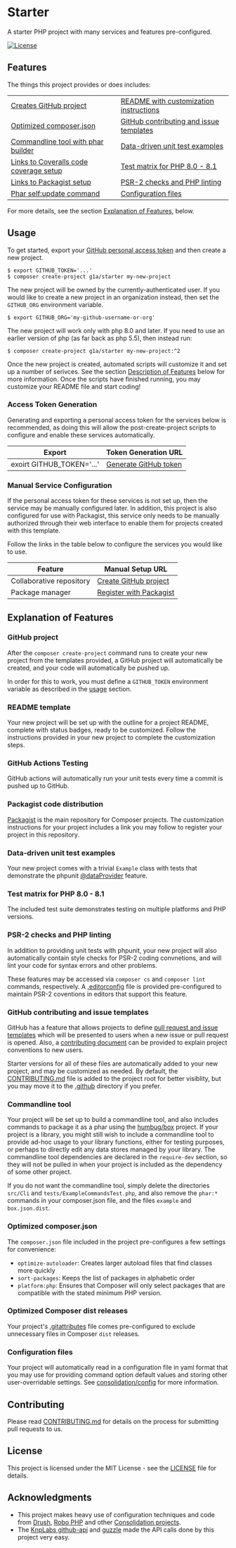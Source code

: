 # Starter

A starter PHP project with many services and features pre-configured.

[![License](https://img.shields.io/badge/license-MIT-408677.svg)](LICENSE)

## Features

The things this project provides or does includes:

<table>
  <tr>
    <td><a href="#github-project">Creates GitHub project</a></td>
    <td><a href="#readme-template">README with customization instructions</a></td>
  </tr>

  <tr>
    <td><a href="#optimized-composerjson">Optimized composer.json</a></td>
    <td><a href="#github-contributing-and-issue-templates">GitHub contributing and issue templates</a></td>
  </tr>
    
  <tr>
    <td><a href="#commandline-tool">Commandline tool with phar builder</a></td>
    <td><a href="#data-driven-unit-test-examples">Data-driven unit test examples</a></td>
  </tr>
  
  <tr>
    <td><a href="#coveralls-code-coverage">Links to Coveralls code coverage setup</a></td>
    <td><a href="#test-matrix-for-php-80---81">Test matrix for PHP 8.0 - 8.1</a></td>
  </tr>
  
  <tr>
    <td><a href="#packagist-code-distribution">Links to Packagist setup</a></td>
    <td><a href="#psr-2-checks-and-php-linting">PSR-2 checks and PHP linting</a></td>
  </tr>
      
  <tr>
    <td><a href="#phar-selfupdate-command">Phar self:update command</a></td>
    <td><a href="#configuration-files">Configuration files</a></td>
  </tr>

</table>

For more details, see the section [Explanation of Features](#explanation-of-features), below.

## Usage

To get started, export your [GitHub personal access token](https://help.github.com/articles/creating-an-access-token-for-command-line-use/) and then create a new project.
```
$ export GITHUB_TOKEN='...'
$ composer create-project g1a/starter my-new-project
```
The new project will be owned by the currently-authenticated user. If you would like to create a new project in an organization instead, then set the `GITHUB_ORG` environment variable.
```
$ export GITHUB_ORG='my-github-username-or-org'
```
The new project will work only with php 8.0 and later. If you need to use an earlier version of php (as far back as php 5.5), then instead run:
```
$ composer create-project g1a/starter my-new-project:^2
```

Once the new project is created, automated scripts will customize it and set up a number of serivces. See the section [Description of Features](#description-of-features) below for more information. Once the scripts have finished running, you may customize your README file and start coding!

### Access Token Generation

Generating and exporting a personal access token for the services below is recommended, as doing this will allow the post-create-project scripts to configure and enable these services automatically.

| Export                         | Token Generation URL       
| ------------------------------ | -------------------------- 
| exoirt GITHUB_TOKEN='...'      | [Generate GitHub token](https://github.com/settings/tokens)

### Manual Service Configuration

If the personal access token for these services is not set up, then the service may be manually configured later. In addition, this project is also configured for use with Packagist, this service only needs to be manually authorized through their web interface to enable them for projects created with this template.

Follow the links in the table below to configure the services you would like to use.

| Feature                   | Manual Setup URL
| ------------------------- | ----------------
| Collaborative repository  | [Create GitHub project](https://github.com/new)
| Package manager           | [Register with Packagist](https://packagist.org/packages/submit)

## Explanation of Features ###

### GitHub project ###

After the `composer create-project` command runs to create your new project from the templates provided, a GitHub project will automatically be created, and your code will automatically be pushed up.

In order for this to work, you must define a `GITHUB_TOKEN` environment variable as described in the [usage](#usage) section.

### README template ###

Your new project will be set up with the outline for a project README, complete with status badges, ready to be customized. Follow the instructions provided in your new project to complete the customization steps.

### GitHub Actions Testing ###

GitHub actions will automatically run your unit tests every time a commit is pushed up to GitHub.

### Packagist code distribution ###

[Packagist](https://packagist.org/) is the main repository for Composer projects. The customization instructions for your project includes a link you may follow to register your project in this repository.

### Data-driven unit test examples ###

Your new project comes with a trivial `Example` class with tests that demonstrate the phpunit [@dataProvider](https://github.com/g1a/starter/blob/master/tests/ExampleTest.php#L29) feature.

### Test matrix for PHP 8.0 - 8.1 ###

The included test suite demonstrates testing on multiple platforms and PHP versions.

### PSR-2 checks and PHP linting ###

In addition to providing unit tests with phpunit, your new project will also automatically contain style checks for PSR-2 coding convnetions, and will lint your code for syntax errors and other problems.

These features may be accessed via `composer cs` and `composer lint` commands, respectively. A [.editorconfig](/.editorconfig) file is provided pre-configured to maintain PSR-2 coventions in editors that support this feature.

### GitHub contributing and issue templates ###

GitHub has a feature that allows projects to define [pull request and issue templates](https://help.github.com/articles/about-issue-and-pull-request-templates/) which will be presented to users when a new issue or pull request is opened. Also, a [contributing document](https://help.github.com/articles/setting-guidelines-for-repository-contributors/) can be provided to explain project conventions to new users.

Starter versions for all of these files are automatically added to your new project, and may be customized as needed. By default, the [CONTRIBUTING.md](CONTRIBUTING.md) file is added to the project root for better visiblity, but you may move it to the [.github](.github) directory if you prefer.

### Commandline tool ###

Your project will be set up to build a commandline tool, and also includes commands to package it as a phar using the [humbug/box](https://github.com/humbug/box) project. If your project is a library, you might still wish to include a commandline tool to provide ad-hoc usage to your library functions, either for testing purposes, or perhaps to directly edit any data stores managed by your library. The commandline tool dependencies are declared in the `require-dev` section, so they will not be pulled in when your project is included as the dependency of some other project.

If you do not want the commandline tool, simply delete the directories `src/Cli` and `tests/ExampleCommandsTest.php`, and also remove the `phar:*` commands in your composer.json file, and the files `example` and `box.json.dist`.

### Optimized composer.json ###

The `composer.json` file included in the project pre-configures a few settings for convenience:

- `optimize-autoloader`: Creates larger autoload files that find classes more quickly
- `sort-packages`: Keeps the list of packages in alphabetic order
- `platform:php`: Ensures that Composer will only select packages that are compatible with the stated minimum PHP version.

### Optimized Composer dist releases ###

Your project's [.gitattributes](/.gitattributes) file comes pre-configured to exclude unnecessary files in Composer `dist` releases.

### Configuration files ###

Your project will automatically read in a configuration file in yaml format that you may use for providing command option default values and storing other user-overridable settings. See [consolidation/config](https://github.com/consolidation/config) for more information.

## Contributing

Please read [CONTRIBUTING.md](CONTRIBUTING.md) for details on the process for submitting pull requests to us.

## License

This project is licensed under the MIT License - see the [LICENSE](LICENSE) file for details.

## Acknowledgments

- This project makes heavy use of configuration techniques and code from [Drush](https://drush.org), [Robo PHP](https://robo.li) and other [Consolidation projects](https://github.com/consolidation).
- The [KnpLabs github-api](https://github.com/KnpLabs/php-github-api) and [guzzle](http://docs.guzzlephp.org/en/stable/) made the API calls done by this project very easy.
